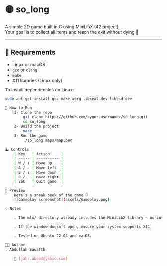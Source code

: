 # 🟡 so_long

A simple 2D game built in C using MiniLibX (42 project).  
Your goal is to collect all items and reach the exit without dying 👻

---

## 🧰 Requirements

- Linux or macOS
- `gcc` or `clang`
- `make`
- X11 libraries (Linux only)

To install dependencies on Linux:
```bash
sudo apt-get install gcc make xorg libxext-dev libbsd-dev

🚀 How to Run
    1- Clone the repo 
        git clone https://github.com/<your-username>/so_long.git
        cd so_long
    2- Build the project
        make
    3- Run the game
        ./so_long maps/map.ber

🕹️ Controls
    | Key   | Action     |
    | ----- | ---------- |
    | W / ↑ | Move up    |
    | A / ← | Move left  |
    | S / ↓ | Move down  |
    | D / → | Move right |
    | ESC   | Quit game  |

📸 Preview
    Here’s a sneak peek of the game 👇
    ![Gameplay screenshot](assets/Gameplay.png)

💡 Notes

    . The mlx/ directory already includes the MiniLibX library — no installation needed.

    . If the window doesn’t open, ensure your system supports X11.

    . Tested on Ubuntu 22.04 and macOS.

👨‍💻 Author
. Abdullah Sauafth

    📧 [jabr.abood@yahoo.com]
